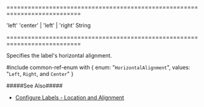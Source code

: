 ===========================================================================
<!--default-->'left'<!--/default-->
<!--acceptValues-->'center' | 'left' | 'right'<!--/acceptValues-->
<!--type-->String<!--/type-->
===========================================================================

<!--shortDescription-->
Specifies the label's horizontal alignment.
<!--/shortDescription-->

<!--fullDescription-->
#include common-ref-enum with {
    enum: "`HorizontalAlignment`",
    values: "`Left`, `Right`, and `Center`"
}

#####See Also#####
- [Configure Labels - Location and Alignment](/Documentation/Guide/Widgets/Form/Configure_Item_Labels/Location_and_Alignment/#Align_Labels_Relatively_to_Editors)
<!--/fullDescription-->